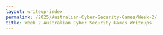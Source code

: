 ```yaml
---
layout: writeup-index
permalink: /2025/Australian-Cyber-Security-Games/Week-2/
title: Week 2 Australian Cyber Security Games Writeups
---
```

